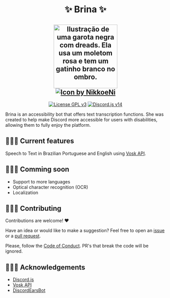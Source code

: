 <h1 align="center">
✨ Brina ✨
</h1>

<h2 align="center">
<img alt="Ilustração de uma garota negra com dreads. Ela usa um moletom rosa e tem um gatinho branco no ombro." width=200 src="https://user-images.githubusercontent.com/92398466/227223245-3e890f87-26cb-45d8-a091-9623b6390b71.jpg">
<br>
<a href="https://twitter.com/NikkoeNi"><img alt="Icon by NikkoeNi" src="https://img.shields.io/twitter/follow/NikkoeNi?label=Icon%20by%3A%20%40NikkoeNi&style=social"></a>
</h2>

<p align="center">
  <a href="https://github.com/BrinaTheBot/brina/blob/main/LICENSE"><img alt="License GPL v3" src="https://img.shields.io/github/license/BrinaTheBot/brina"></a> 
  <a href="https://github.com/discordjs/discord.js"><img alt="Discord.js v14" src="https://img.shields.io/badge/Discord.js-v14-7289da?&logo=discord&logoColor=white"><a/>
</p>

Brina is an accessibility bot that offers text transcription functions. She was created to help make Discord more accessible for users with disabilities, allowing them to fully enjoy the platform.

## 👩🏽‍🎓 Current features

Speech to Text in Brazilian Portuguese and English using [Vosk API](https://github.com/alphacep/vosk-api).

## 👩🏽‍🔧 Comming soon

- Support to more languages
- Optical character recognition (OCR)
- Localization

## 🙋🏽‍♀️ Contributing

Contributions are welcome! ♥

Have an idea or would like to make a suggestion? Feel free to open an [issue](https://github.com/ashtrindade/brina/issues) or a [pull request](https://github.com/ashtrindade/brina/pulls).

Please, follow the [Code of Conduct](https://github.com/ashtrindade/brina/blob/main/CODE_OF_CONDUCT.md). PR's that break the code will be ignored.

## 🙇🏽‍♀️ Acknowledgements

- [Discord.js](https://github.com/discordjs/discord.js)
- [Vosk API](https://github.com/alphacep/vosk-api)
- [DiscordEarsBot](https://github.com/inevolin/DiscordEarsBot)
